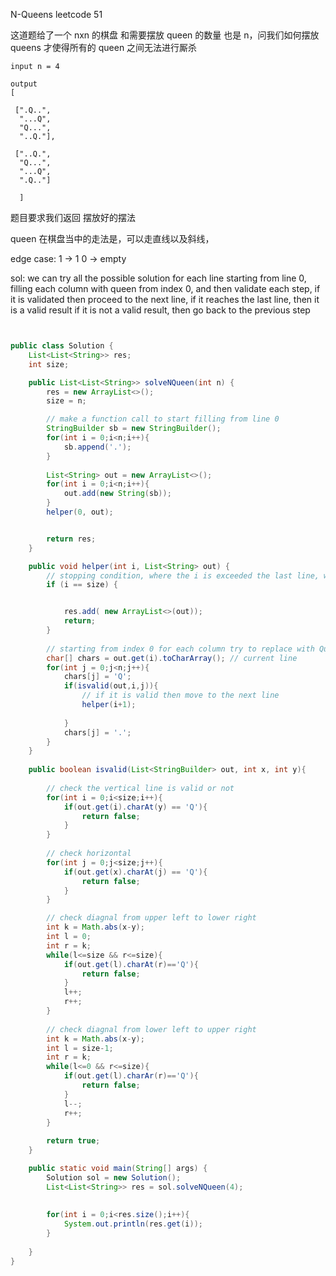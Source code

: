 N-Queens leetcode 51

这道题给了一个 nxn 的棋盘 和需要摆放 queen 的数量 也是 n，问我们如何摆放 queens 才使得所有的 queen 之间无法进行厮杀

```text
input n = 4

output
[

 [".Q..",
  "...Q",
  "Q...",
  "..Q."],
  
 ["..Q.",
  "Q...",
  "...Q",
  ".Q.."]
  
  ]
```

题目要求我们返回 摆放好的摆法

queen 在棋盘当中的走法是，可以走直线以及斜线，


edge case:
    1 -> 1
    0 -> empty

sol:
    we can try all the possible solution 
    for each line starting from line 0, filling each column with queen from index 0, and then validate each step, 
    if it is validated then proceed to the next line, if it reaches the last line, then it is a valid result
    if it is not a valid result, then go back to the previous step

```java


public class Solution {
    List<List<String>> res;
    int size;

    public List<List<String>> solveNQueen(int n) {
        res = new ArrayList<>();
        size = n;

        // make a function call to start filling from line 0
        StringBuilder sb = new StringBuilder();
        for(int i = 0;i<n;i++){
            sb.append('.');
        }
        
        List<String> out = new ArrayList<>();
        for(int i = 0;i<n;i++){
            out.add(new String(sb));
        }
        helper(0, out);


        return res;
    }

    public void helper(int i, List<String> out) {
        // stopping condition, where the i is exceeded the last line, where i == size
        if (i == size) {


            res.add( new ArrayList<>(out));
            return;
        }
        
        // starting from index 0 for each column try to replace with Queen
        char[] chars = out.get(i).toCharArray(); // current line
        for(int j = 0;j<n;j++){
            chars[j] = 'Q';
            if(isvalid(out,i,j)){
                // if it is valid then move to the next line
                helper(i+1);
                
            }
            chars[j] = '.';
        }
    }
    
    public boolean isvalid(List<StringBuilder> out, int x, int y){
        
        // check the vertical line is valid or not
        for(int i = 0;i<size;i++){
            if(out.get(i).charAt(y) == 'Q'){
                return false;
            }
        }
        
        // check horizontal
        for(int j = 0;j<size;j++){
            if(out.get(x).charAt(j) == 'Q'){
                return false;
            }
        }

        // check diagnal from upper left to lower right
        int k = Math.abs(x-y);
        int l = 0;
        int r = k;
        while(l<=size && r<=size){
            if(out.get(l).charAt(r)=='Q'){
                return false;
            }
            l++;
            r++;
        }
        
        // check diagnal from lower left to upper right
        int k = Math.abs(x-y);
        int l = size-1;
        int r = k;
        while(l<=0 && r<=size){
            if(out.get(l).charAr(r)=='Q'){
                return false;
            }
            l--;
            r++;
        }
        
        return true;
    }

    public static void main(String[] args) {
        Solution sol = new Solution();
        List<List<String>> res = sol.solveNQueen(4);
        
        
        for(int i = 0;i<res.size();i++){
            System.out.println(res.get(i));
        }
        
    }
}
```